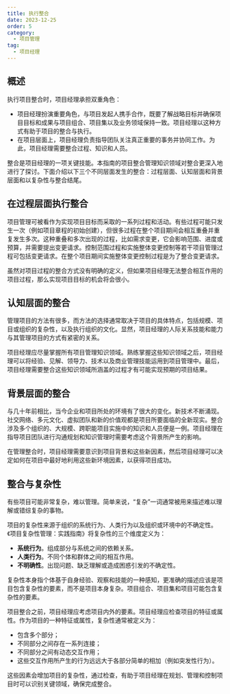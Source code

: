 ```yaml
---
title: 执行整合
date: 2023-12-25
order: 5
category:
  - 项目管理
tag:
  - 项目经理
---
```


## 概述

执行项目整合时，项目经理承担双重角色：

* 项目经理扮演重要角色，与项目发起人携手合作，既要了解战略目标并确保项目目标和成果与项目组合、项目集以及业务领域保持一致。项目经理以这种方式有助于项目的整合与执行。
* 在项目层面上，项目经理负责指导团队关注真正重要的事务并协同工作。为此，项目经理需要整合过程、知识和人员。

整合是项目经理的一项关键技能。本指南的项目整合管理知识领域对整合更深入地进行了探讨。下面介绍以下三个不同层面发生的整合：过程层面、认知层面和背景层面和以复杂性与整合结尾。

## 在过程层面执行整合

项目管理可被看作为实现项目目标而采取的一系列过程和活动。有些过程可能只发生一次（例如项目章程的初始创建），但很多过程在整个项目期间会相互重叠并重复发生多次。这种重叠和多次出现的过程，比如需求变更，它会影响范围、进度或预算，并需要提出变更请求。控制范围过程和实施整体变更控制等若干项目管理过程可包括变更请求。在整个项目期间实施整体变更控制过程是为了整合变更请求。

虽然对项目过程的整合方式没有明确的定义，但如果项目经理无法整合相互作用的项目过程，那么实现项目目标的机会将会很小。

## 认知层面的整合

管理项目的方法有很多，而方法的选择通常取决于项目的具体特点，包括规模、项目或组织的复杂性，以及执行组织的文化。显然，项目经理的人际关系技能和能力与其管理项目的方式有紧密的关系。

项目经理应尽量掌握所有项目管理知识领域。熟练掌握这些知识领域之后，项目经理可以将经验、见解、领导力、技术以及商业管理技能运用到项目管理中。最后，项目经理需要整合这些知识领域所涵盖的过程才有可能实现预期的项目结果。

##  背景层面的整合

与几十年前相比，当今企业和项目所处的环境有了很大的变化。新技术不断涌现。社交网络、多元文化、虚拟团队和新的价值观都是项目所要面临的全新现实。整合涉及多个组织的、大规模、跨职能项目实施中的知识和人员便是一例。项目经理在指导项目团队进行沟通规划和知识管理时需要考虑这个背景所产生的影响。

在管理整合时，项目经理需要意识到项目背景和这些新因素，然后项目经理可以决定如何在项目中最好地利用这些新环境因素，以获得项目成功。

## 整合与复杂性

有些项目可能非常复杂，难以管理。简单来说，“复杂”一词通常被用来描述难以理解或错综复杂的事物。

 项目的复杂性来源于组织的系统行为、人类行为以及组织或环境中的不确定性。《项目复杂性管理：实践指南》将复杂性的三个维度定义为：

* **系统行为**。组成部分与系统之间的依赖关系。
*  **人类行为**。不同个体和群体之间的相互作用。
* **不明确性**。出现问题、缺乏理解或造成困惑引发的不确定性。

复杂性本身指个体基于自身经验、观察和技能的一种感知，更准确的描述应该是项目包含复杂性的要素，而不是项目本身复杂。项目组合、项目集和项目可能包含复杂性的要素。

项目整合之前，项目经理应考虑项目内外的要素。项目经理应检查项目的特征或属性。作为项目的一种特征或属性，复杂性通常被定义为：

* 包含多个部分；
* 不同部分之间存在一系列连接；
* 不同部分之间有动态交互作用；
* 这些交互作用所产生的行为远远大于各部分简单的相加（例如突发性行为）。

这些因素会增加项目的复杂性，通过检查，有助于项目经理在规划、管理和控制项目时可以识别关键领域，确保完成整合。